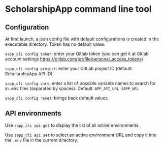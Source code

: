 # ScholarshipApp command line tool

## Configuration

At first launch, a json config file with default configurations is created in the executable directory. Token has no default value.

`sapp_cli config token`: enter your Gitlab token (you can get it at Gitlab account settings https://gitlab.com/profile/personal_access_tokens)

`sapp_cli config project`: enter your GitLab project ID (default: ScholarshipApp API ID)

`sapp_cli config vars`: enter a list of possible variable names to search for in .env files (separated by spaces). Default: `APP_API_URL SAPP_URL`

`sapp_cli config reset`: brings back default values.

## API environments

Use `sapp_cli api get` to display the list of all active environments.

Use `sapp_cli api set` to select an active environment URL and copy it into the `.env` file in the current directory.
